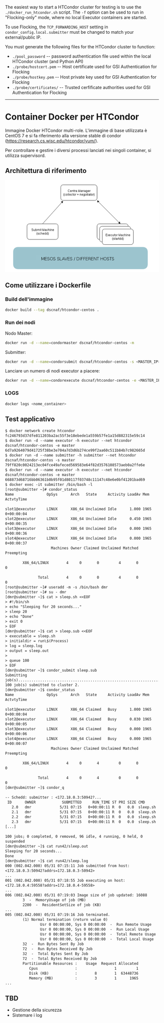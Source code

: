 The easiest way to start a HTCondor cluster for testing is to use the `./docker_run_htcondor.sh` script.  The `-f` option can be used to run in "Flocking-only" mode, where no local Executor containers are started.

To use Flocking, the `TCP_FORWARDING_HOST` setting in `condor_config.local.submitter` must be changed to match your external/public IP.

You must generate the following files for the HTCondor cluster to function:
- `./pool_password` -- password authentication file used within the local HTCondor cluster (and Python API)
- `./probe/hostcert.pem` -- Host certificate used for GSI Authentication for Flocking
- `./probe/hostkey.pem` -- Host private key used for GSI Authentication for Flocking
- `./probe/certificates/` -- Trusted cerfificate authorities used for GSI Authentication for Flocking


----
Container Docker per HTCondor
=============================

Immagine Docker HTCondor multi-role. L'immagine di base utilizzata è CentOS 7
e si fa riferimento alla versione stable di condor
(https://research.cs.wisc.edu/htcondor/yum/).

Per controllare e gestire i diversi processi lanciati nei singoli container,
si utilizza supervisord.


Architettura di riferimento
---------------------------

![Architettura HTCondor](architecture.png)


Come utilizzare i Dockerfile
----------------------------


### Build dell'immagine

```bash
docker build --tag dscnaf/htcondor-centos .
```


### Run dei nodi

Nodo Master:

```bash
docker run -d --name=condormaster dscnaf/htcondor-centos -m
```

Submitter:

```bash
docker run -d --name=condorsubmit dscnaf/htcondor-centos -s <MASTER_IP>
```

Lanciare un numero di nodi executor a piacere:

```bash
docker run -d --name=condorexecute dscnaf/htcondor-centos -e <MASTER_IP>
```


### LOGS

```bash
docker logs <nome_container>
```


Test applicativo
----------------

```
$ docker network create htcondor
fc246793d37dfe811203ba2ac55f3e18ebede1a559b57fe1a15d882315e59c14
$ docker run -d --name executor -h executor --net htcondor dscnaf/htcondor-centos -e master
6d7a9264079d41725f38be3e704a7d3d6b274ce99f2aa60c511b84b7c982665d
$ docker run -d --name submitter -h submitter --net htcondor dscnaf/htcondor-centos -s master
79ff820c0024213ec04fce49afeced569583e64f82d3576108573aeb0a2ffe6e
$ docker run -d --name executor -h executor --net htcondor dscnaf/htcondor-centos -e master
668873d68716bb06361b0b95f01d80117f03748c11147c48e6e0bf41201bad69
$ docker exec -it submitter /bin/bash -l
[root@submitter ~]# condor_status
Name               OpSys      Arch   State     Activity LoadAv Mem   ActvtyTime

slot1@executor     LINUX      X86_64 Unclaimed Idle      1.000 1965  0+00:00:04
slot2@executor     LINUX      X86_64 Unclaimed Idle      0.450 1965  0+00:00:35
slot3@executor     LINUX      X86_64 Unclaimed Idle      0.000 1965  0+00:00:36
slot4@executor     LINUX      X86_64 Unclaimed Idle      0.000 1965  0+00:00:37
                     Machines Owner Claimed Unclaimed Matched Preempting

        X86_64/LINUX        4     0       0         4       0          0

               Total        4     0       0         4       0          0
[root@submitter ~]# useradd -m -s /bin/bash dmr
[root@submitter ~]# su - dmr
[dmr@submitter ~]$ cat > sleep.sh <<EOF
> #!/bin/sh
> echo "Sleeping for 20 seconds..."
> sleep 20
> echo "Done"
> exit 0
> EOF
[dmr@submitter ~]$ cat > sleep.sub <<EOF
> executable = sleep.sh
> initialdir = run\$(Process)
> log = sleep.log
> output = sleep.out
>
> queue 100
> EOF
[dmr@submitter ~]$ condor_submit sleep.sub
Submitting job(s)....................................................................................................
100 job(s) submitted to cluster 2.
[dmr@submitter ~]$ condor_status
Name               OpSys      Arch   State     Activity LoadAv Mem   ActvtyTime

slot1@executor     LINUX      X86_64 Claimed   Busy      1.000 1965  0+00:00:04
slot2@executor     LINUX      X86_64 Claimed   Busy      0.030 1965  0+00:00:05
slot3@executor     LINUX      X86_64 Claimed   Busy      0.000 1965  0+00:00:06
slot4@executor     LINUX      X86_64 Claimed   Busy      0.000 1965  0+00:00:07
                     Machines Owner Claimed Unclaimed Matched Preempting

        X86_64/LINUX        4     0       4         0       0          0

               Total        4     0       4         0       0          0
[dmr@submitter ~]$ condor_q

-- Schedd: submitter : <172.18.0.3:50942?...
 ID      OWNER            SUBMITTED     RUN_TIME ST PRI SIZE CMD
   2.0   dmr             5/31 07:15   0+00:00:11 R  0   0.0  sleep.sh
   2.1   dmr             5/31 07:15   0+00:00:11 R  0   0.0  sleep.sh
   2.2   dmr             5/31 07:15   0+00:00:11 R  0   0.0  sleep.sh
   2.3   dmr             5/31 07:15   0+00:00:11 R  0   0.0  sleep.sh
[...]

100 jobs; 0 completed, 0 removed, 96 idle, 4 running, 0 held, 0 suspended
[dmr@submitter ~]$ cat run42/sleep.out
Sleeping for 20 seconds...
Done
[dmr@submitter ~]$ cat run42/sleep.log
000 (002.042.000) 05/31 07:15:11 Job submitted from host: <172.18.0.3:50942?addrs=172.18.0.3-50942>
...
001 (002.042.000) 05/31 07:18:55 Job executing on host: <172.18.0.4:59558?addrs=172.18.0.4-59558>
...
006 (002.042.000) 05/31 07:19:03 Image size of job updated: 16088
        3  -  MemoryUsage of job (MB)
        2200  -  ResidentSetSize of job (KB)
...
005 (002.042.000) 05/31 07:19:16 Job terminated.
        (1) Normal termination (return value 0)
                Usr 0 00:00:00, Sys 0 00:00:00  -  Run Remote Usage
                Usr 0 00:00:00, Sys 0 00:00:00  -  Run Local Usage
                Usr 0 00:00:00, Sys 0 00:00:00  -  Total Remote Usage
                Usr 0 00:00:00, Sys 0 00:00:00  -  Total Local Usage
        32  -  Run Bytes Sent By Job
        72  -  Run Bytes Received By Job
        32  -  Total Bytes Sent By Job
        72  -  Total Bytes Received By Job
        Partitionable Resources :    Usage  Request Allocated
           Cpus                 :                 1         1
           Disk (KB)            :        8        1  63448736
           Memory (MB)          :        3        1      1965
...
```


TBD
---

* Gestione della sicurezza
* Sistemare i log
